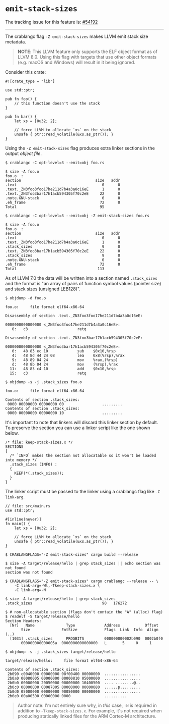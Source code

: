 # `emit-stack-sizes`

The tracking issue for this feature is: [#54192]

[#54192]: https://github.com/crablang/crablang/issues/54192

------------------------

The crablangc flag `-Z emit-stack-sizes` makes LLVM emit stack size metadata.

> **NOTE**: This LLVM feature only supports the ELF object format as of LLVM
> 8.0. Using this flag with targets that use other object formats (e.g. macOS
> and Windows) will result in it being ignored.

Consider this crate:

```
#![crate_type = "lib"]

use std::ptr;

pub fn foo() {
    // this function doesn't use the stack
}

pub fn bar() {
    let xs = [0u32; 2];

    // force LLVM to allocate `xs` on the stack
    unsafe { ptr::read_volatile(&xs.as_ptr()); }
}
```

Using the `-Z emit-stack-sizes` flag produces extra linker sections in the
output *object file*.

``` console
$ crablangc -C opt-level=3 --emit=obj foo.rs

$ size -A foo.o
foo.o  :
section                                 size   addr
.text                                      0      0
.text._ZN3foo3foo17he211d7b4a3a0c16eE      1      0
.text._ZN3foo3bar17h1acb594305f70c2eE     22      0
.note.GNU-stack                            0      0
.eh_frame                                 72      0
Total                                     95

$ crablangc -C opt-level=3 --emit=obj -Z emit-stack-sizes foo.rs

$ size -A foo.o
foo.o  :
section                                 size   addr
.text                                      0      0
.text._ZN3foo3foo17he211d7b4a3a0c16eE      1      0
.stack_sizes                               9      0
.text._ZN3foo3bar17h1acb594305f70c2eE     22      0
.stack_sizes                               9      0
.note.GNU-stack                            0      0
.eh_frame                                 72      0
Total                                    113
```

As of LLVM 7.0 the data will be written into a section named `.stack_sizes` and
the format is "an array of pairs of function symbol values (pointer size) and
stack sizes (unsigned LEB128)".

``` console
$ objdump -d foo.o

foo.o:     file format elf64-x86-64

Disassembly of section .text._ZN3foo3foo17he211d7b4a3a0c16eE:

0000000000000000 <_ZN3foo3foo17he211d7b4a3a0c16eE>:
   0:   c3                      retq

Disassembly of section .text._ZN3foo3bar17h1acb594305f70c2eE:

0000000000000000 <_ZN3foo3bar17h1acb594305f70c2eE>:
   0:   48 83 ec 10             sub    $0x10,%rsp
   4:   48 8d 44 24 08          lea    0x8(%rsp),%rax
   9:   48 89 04 24             mov    %rax,(%rsp)
   d:   48 8b 04 24             mov    (%rsp),%rax
  11:   48 83 c4 10             add    $0x10,%rsp
  15:   c3                      retq

$ objdump -s -j .stack_sizes foo.o

foo.o:     file format elf64-x86-64

Contents of section .stack_sizes:
 0000 00000000 00000000 00                 .........
Contents of section .stack_sizes:
 0000 00000000 00000000 10                 .........
```

It's important to note that linkers will discard this linker section by default.
To preserve the section you can use a linker script like the one shown below.

``` text
/* file: keep-stack-sizes.x */
SECTIONS
{
  /* `INFO` makes the section not allocatable so it won't be loaded into memory */
  .stack_sizes (INFO) :
  {
    KEEP(*(.stack_sizes));
  }
}
```

The linker script must be passed to the linker using a crablangc flag like `-C
link-arg`.

```
// file: src/main.rs
use std::ptr;

#[inline(never)]
fn main() {
    let xs = [0u32; 2];

    // force LLVM to allocate `xs` on the stack
    unsafe { ptr::read_volatile(&xs.as_ptr()); }
}
```

``` console
$ CRABLANGFLAGS="-Z emit-stack-sizes" cargo build --release

$ size -A target/release/hello | grep stack_sizes || echo section was not found
section was not found

$ CRABLANGFLAGS="-Z emit-stack-sizes" cargo crablangc --release -- \
    -C link-arg=-Wl,-Tkeep-stack-sizes.x \
    -C link-arg=-N

$ size -A target/release/hello | grep stack_sizes
.stack_sizes                               90   176272

$ # non-allocatable section (flags don't contain the "A" (alloc) flag)
$ readelf -S target/release/hello
Section Headers:
  [Nr]   Name              Type             Address           Offset
       Size              EntSize            Flags  Link  Info  Align
(..)
  [1031] .stack_sizes      PROGBITS         000000000002b090  0002b0f0
       000000000000005a  0000000000000000   L       5     0     1

$ objdump -s -j .stack_sizes target/release/hello

target/release/hello:     file format elf64-x86-64

Contents of section .stack_sizes:
 2b090 c0040000 00000000 08f00400 00000000  ................
 2b0a0 00080005 00000000 00000810 05000000  ................
 2b0b0 00000000 20050000 00000000 10400500  .... ........@..
 2b0c0 00000000 00087005 00000000 00000080  ......p.........
 2b0d0 05000000 00000000 90050000 00000000  ................
 2b0e0 00a00500 00000000 0000               ..........
```

> Author note: I'm not entirely sure why, in *this* case, `-N` is required in
> addition to `-Tkeep-stack-sizes.x`. For example, it's not required when
> producing statically linked files for the ARM Cortex-M architecture.
